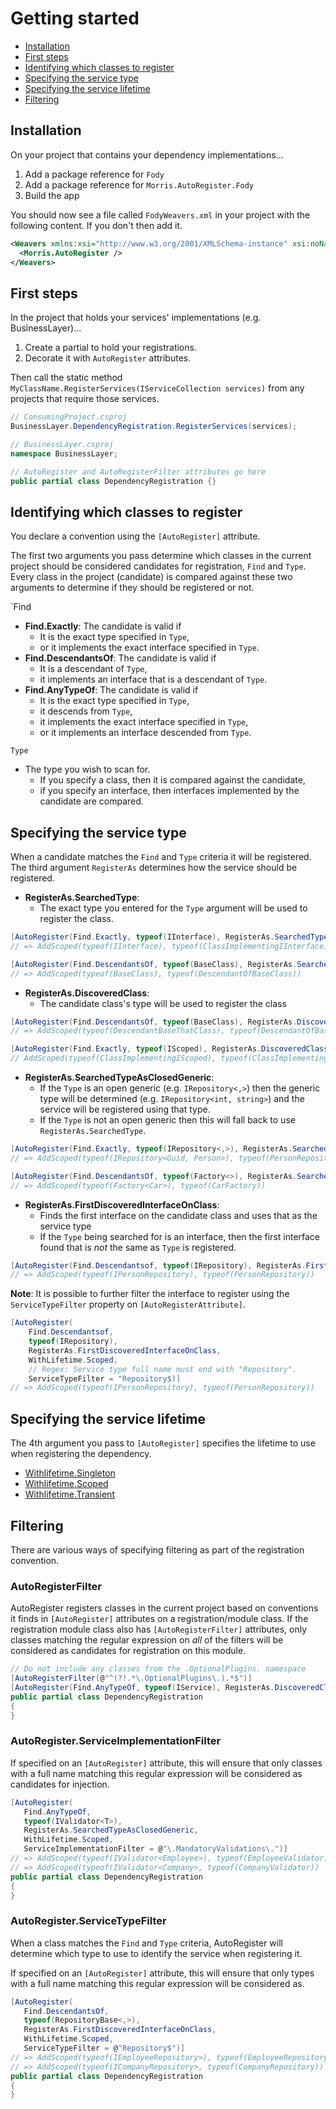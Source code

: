 # Getting started

* [Installation](#installation)
* [First steps](#first-steps)
* [Identifying which classes to register](#search-criteria)
* [Specifying the service type](#specifying-the-service-type)
* [Specifying the service lifetime](#specifying-the-service-lifetime)
* [Filtering](#filtering)

<a name="installation"></a>
## Installation
On your project that contains your dependency implementations...
1. Add a package reference for `Fody`
1. Add a package reference for `Morris.AutoRegister.Fody`
1. Build the app

You should now see a file called `FodyWeavers.xml` in your project with the
following content. If you don't then add it.
```xml
<Weavers xmlns:xsi="http://www.w3.org/2001/XMLSchema-instance" xsi:noNamespaceSchemaLocation="FodyWeavers.xsd">
  <Morris.AutoRegister />
</Weavers>
```

<a name="first-steps"></a>
## First steps
In the project that holds your services' implementations (e.g. BusinessLayer)...
1. Create a partial to hold your registrations.
1. Decorate it with `AutoRegister` attributes.

Then call the static method `MyClassName.RegisterServices(IServiceCollection services)`
   from any projects that require those services.

```c#
// ConsumingProject.csproj
BusinessLayer.DependencyRegistration.RegisterServices(services);

// BusinessLayer.csproj
namespace BusinessLayer;

// AutoRegister and AutoRegisterFilter attributes go here
public partial class DependencyRegistration {}
```



<a id="search-criteria"></a>
## Identifying which classes to register
You declare a convention using the `[AutoRegister]` attribute.


The first two arguments you pass determine which classes in the current project
should be considered candidates for registration, `Find` and `Type`. Every class
in the project (candidate) is compared against these two arguments to determine if
they should be registered or not.

`Find
* **Find.Exactly**: The candidate is valid if 
    * It is the exact type specified in `Type`,
    * or it implements the exact interface specified in `Type`.
* **Find.DescendantsOf**: The candidate is valid if
    * It is a descendant of `Type`,
    * it implements an interface that is a descendant of `Type`.
* **Find.AnyTypeOf**: The candidate is valid if
    * It is the exact type specified in `Type`,
    * it descends from `Type`, 
    * it implements the exact interface specified in `Type`,
    * or it implements an interface descended from `Type`.

`Type`
* The type you wish to scan for.
  * If you specify a class, then it is compared against the candidate,
  * if you specify an interface, then interfaces implemented by the candidate
    are compared.

<a id="specifying-the-service-type"></a>
## Specifying the service type
When a candidate matches the `Find` and `Type` criteria it will be registered. The
third argument `RegisterAs` determines how the service should be registered.

* **RegisterAs.SearchedType**:
    * The exact type you entered for the `Type` argument will be used to
      register the class.

```c#
[AutoRegister(Find.Exactly, typeof(IInterface), RegisterAs.SearchedType, WithLifetime.Scoped)]
// => AddScoped(typeof(IInterface), typeof(ClassImplementingIInterface))

[AutoRegister(Find.DescendantsOf, typeof(BaseClass), RegisterAs.SearchedType, WithLifetime.Scoped)]
// => AddScoped(typeof(BaseClass), typeof(DescendantOfBaseClass))
```

* **RegisterAs.DiscoveredClass**:
    * The candidate class's type will be used to register the class

```c#
[AutoRegister(Find.DescendantsOf, typeof(BaseClass), RegisterAs.DiscoveredClass, WithLifetime.Scoped)]
// => AddScoped(typeof(DescendantBaseThatClass), typeof(DescendantOfBaseClass))

[AutoRegister(Find.Exactly, typeof(IScoped), RegisterAs.DiscoveredClass, WithLifetime.Scoped)]
// AddScoped(typeof(ClassImplementingIScoped), typeof(ClassImplementingIScoped))
```

* **RegisterAs.SearchedTypeAsClosedGeneric**:
    * If the `Type` is an open generic (e.g. `IRepository<,>`) then the
      generic type will be determined (e.g. `IRepository<int, string>`) and the
      service will be registered using that type.
    * If the `Type` is not an open generic then this will
      fall back to use `RegisterAs.SearchedType`.

```c#
[AutoRegister(Find.Exactly, typeof(IRepository<,>), RegisterAs.SearchedTypeAsClosedGeneric, WithLifetime.Scoped)]
// => AddScoped(typeof(IRepository<Guid, Person>), typeof(PersonRepository))

[AutoRegister(Find.DescendantsOf, typeof(Factory<>), RegisterAs.SearchedTypeAsClosedGeneric, WithLifetime.Scoped)]
// => AddScoped(typeof(Factory<Car>), typeof(CarFactory))
```

* **RegisterAs.FirstDiscoveredInterfaceOnClass**:
    * Finds the first interface on the candidate class and uses that
      as the service type
    * If the `Type` being searched for is an interface, then the first interface
      found that is *not* the same as `Type` is registered.

```c#
[AutoRegister(Find.Descendantsof, typeof(IRepository), RegisterAs.FirstDiscoveredInterfaceOnClass, WithLifetime.Scoped)]
// => AddScoped(typeof(IPersonRepository), typeof(PersonRepository))
```

**Note**: It is possible to further filter the interface to register using the
`ServiceTypeFilter` property on `[AutoRegisterAttribute]`.

```c#
[AutoRegister(
    Find.Descendantsof,
    typeof(IRepository),
    RegisterAs.FirstDiscoveredInterfaceOnClass,
    WithLifetime.Scoped,
    // Regex: Service type full name must end with "Repository".
    ServiceTypeFilter = "Repository$)]
// => AddScoped(typeof(IPersonRepository), typeof(PersonRepository))
```

<a id="specifying-the-service-lifetime"></a>
## Specifying the service lifetime
The 4th argument you pass to `[AutoRegister]` specifies the lifetime to use when
registering the dependency.

* [Withlifetime.Singleton](https://learn.microsoft.com/en-us/dotnet/core/extensions/dependency-injection#singleton)
* [Withlifetime.Scoped](https://learn.microsoft.com/en-us/dotnet/core/extensions/dependency-injection#scoped)
* [Withlifetime.Transient](https://learn.microsoft.com/en-us/dotnet/core/extensions/dependency-injection#transient)

<a id="filtering"></a>
## Filtering
There are various ways of specifying filtering as part of the registration convention.

### AutoRegisterFilter
AutoRegister registers classes in the current project based on conventions it finds
in `[AutoRegister]` attributes on a registration/module class. If the registration module
class also has `[AutoRegisterFilter]` attributes, only classes matching the regular
expression on *all* of the filters will be considered as candidates for registration on this module.

```c#
// Do not include any classes from the .OptionalPlugins. namespace
[AutoRegisterFilter(@"^(?!.*\.OptionalPlugins\.).*$")]
[AutoRegister(Find.AnyTypeOf, typeof(IService), RegisterAs.DiscoveredClass, WithLifetime.Scoped)]
public partial class DependencyRegistration
{
}
```

### AutoRegister.ServiceImplementationFilter
If specified on an `[AutoRegister]` attribute, this will ensure that only classes
with a full name matching this regular expression will be considered as candidates
for injection.

```c#
[AutoRegister(
   Find.AnyTypeOf,
   typeof(IValidator<T>),
   RegisterAs.SearchedTypeAsClosedGeneric,
   WithLifetime.Scoped,
   ServiceImplementationFilter = @"\.MandatoryValidations\.")]
// => AddScoped(typeof(IValidator<Employee>), typeof(EmployeeValidator))
// => AddScoped(typeof(IValidator<Company>, typeof(CompanyValidator))
public partial class DependencyRegistration
{
}
```

### AutoRegister.ServiceTypeFilter
When a class matches the `Find` and `Type` criteria, AutoRegister will determine
which type to use to identify the service when registering it.

If specified on an `[AutoRegister]` attribute, this will ensure that only types
with a full name matching this regular expression will be considered as.

```c#
[AutoRegister(
   Find.DescendantsOf,
   typeof(RepositoryBase<,>),
   RegisterAs.FirstDiscoveredInterfaceOnClass,
   WithLifetime.Scoped,
   ServiceTypeFilter = @"Repository$")]
// => AddScoped(typeof(IEmployeeRepository>), typeof(EmployeeRepository))
// => AddScoped(typeof(ICompanyRepository>, typeof(CompanyRepository))
public partial class DependencyRegistration
{
}
```